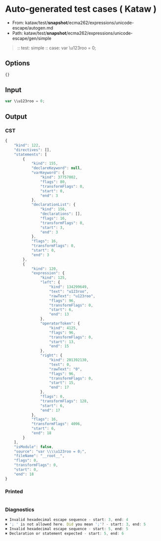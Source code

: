 # Auto-generated test cases ( Kataw )
- From: kataw/test/__snapshot__/ecma262/expressions/unicode-escape/autogen.md
- Path: kataw/test/__snapshot__/ecma262/expressions/unicode-escape/gen/simple
> :: test: simple
> :: case: var \\u123roo = 0;
## Options

`````js
{}
`````
## Input

`````js
var \\u123roo = 0;
`````
## Output

### CST

```javascript
{
    "kind": 122,
    "directives": [],
    "statements": [
        {
            "kind": 155,
            "declareKeyword": null,
            "varKeyword": {
                "kind": 37757002,
                "flags": 80,
                "transformFlags": 0,
                "start": 0,
                "end": 3
            },
            "declarationList": {
                "kind": 156,
                "declarations": [],
                "flags": 16,
                "transformFlags": 0,
                "start": 3,
                "end": 3
            },
            "flags": 16,
            "transformFlags": 0,
            "start": 0,
            "end": 3
        },
        {
            "kind": 120,
            "expression": {
                "kind": 125,
                "left": {
                    "kind": 134299649,
                    "text": "u123roo",
                    "rawText": "u123roo",
                    "flags": 96,
                    "transformFlags": 0,
                    "start": 6,
                    "end": 13
                },
                "operatorToken": {
                    "kind": 4125,
                    "flags": 96,
                    "transformFlags": 0,
                    "start": 13,
                    "end": 15
                },
                "right": {
                    "kind": 201392130,
                    "text": 0,
                    "rawText": "0",
                    "flags": 96,
                    "transformFlags": 0,
                    "start": 15,
                    "end": 17
                },
                "flags": 0,
                "transformFlags": 128,
                "start": 6,
                "end": 17
            },
            "flags": 16,
            "transformFlags": 4096,
            "start": 6,
            "end": 18
        }
    ],
    "isModule": false,
    "source": "var \\\\u123roo = 0;",
    "fileName": "__root__",
    "flags": 0,
    "transformFlags": 0,
    "start": 0,
    "end": 18
}
```

### Printed

```javascript

```

### Diagnostics

```javascript
✖ Invalid hexadecimal escape sequence - start: 3, end: 4
✖ '; ' is not allowed here. Did you mean ';'? - start: 3, end: 5
✖ Invalid hexadecimal escape sequence - start: 5, end: 5
✖ Declaration or statement expected - start: 5, end: 6

```

